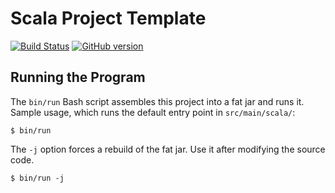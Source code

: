# Scala Project Template

[![Build Status](https://travis-ci.org/mslinn/sbtTemplate.svg?branch=master)](https://travis-ci.org/mslinn/sbtTemplate)
[![GitHub version](https://badge.fury.io/gh/mslinn%2FsbtTemplate.svg)](https://badge.fury.io/gh/mslinn%2FsbtTemplate)

## Running the Program
The `bin/run` Bash script assembles this project into a fat jar and runs it.
Sample usage, which runs the default entry point in `src/main/scala/`:

```
$ bin/run 
```

The `-j` option forces a rebuild of the fat jar. 
Use it after modifying the source code.

```
$ bin/run -j
```
